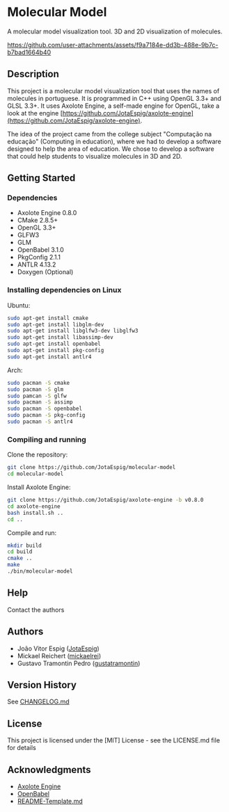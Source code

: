 # Molecular Model

A molecular model visualization tool. 3D and 2D visualization of molecules.



https://github.com/user-attachments/assets/f9a7184e-dd3b-488e-9b7c-b7bad1664b40



## Description

This project is a molecular model visualization tool that uses the names of molecules in portuguese. It is programmed in C++ using OpenGL 3.3+ and GLSL 3.3+. It uses Axolote Engine, a self-made engine for OpenGL, take a look at the engine [https://github.com/JotaEspig/axolote-engine](https://github.com/JotaEspig/axolote-engine).

The idea of the project came from the college subject "Computação na educação" (Computing in education), where we had to develop a software designed to help the area of education. We chose to develop a software that could help students to visualize molecules in 3D and 2D.

## Getting Started

### Dependencies

* Axolote Engine 0.8.0
* CMake 2.8.5+
* OpenGL 3.3+
* GLFW3
* GLM
* OpenBabel 3.1.0
* PkgConfig 2.1.1
* ANTLR 4.13.2
* Doxygen (Optional)

### Installing dependencies on Linux

Ubuntu:
```bash
sudo apt-get install cmake
sudo apt-get install libglm-dev
sudo apt-get install libglfw3-dev libglfw3
sudo apt-get install libassimp-dev
sudo apt-get install openbabel
sudo apt-get install pkg-config
sudo apt-get install antlr4
```

Arch:
```bash
sudo pacman -S cmake
sudo pacman -S glm
sudo pamcan -S glfw
sudo pacman -S assimp
sudo pacman -S openbabel
sudo pacman -S pkg-config
sudo pacman -S antlr4
```

### Compiling and running

Clone the repository:
```bash
git clone https://github.com/JotaEspig/molecular-model
cd molecular-model
```

Install Axolote Engine:
```bash
git clone https://github.com/JotaEspig/axolote-engine -b v0.8.0
cd axolote-engine
bash install.sh ..
cd ..
```

Compile and run:
```bash
mkdir build
cd build
cmake ..
make
./bin/molecular-model
```

## Help

Contact the authors

## Authors

 * João Vitor Espig ([JotaEspig](https://github.com/JotaEspig))
 * Mickael Reichert ([mickaelrei](https://github.com/mickaelrei))
 * Gustavo Tramontin Pedro ([gustatramontin](https://github.com/gustatramontin))

## Version History

See [CHANGELOG.md](CHANGELOG.md)

## License

This project is licensed under the [MIT] License - see the LICENSE.md file for details

## Acknowledgments

* [Axolote Engine](https://github.com/JotaEspig/axolote-engine)
* [OpenBabel](https://github.com/openbabel/openbabel)
* [README-Template.md](https://gist.github.com/DomPizzie/7a5ff55ffa9081f2de27c315f5018afc)
